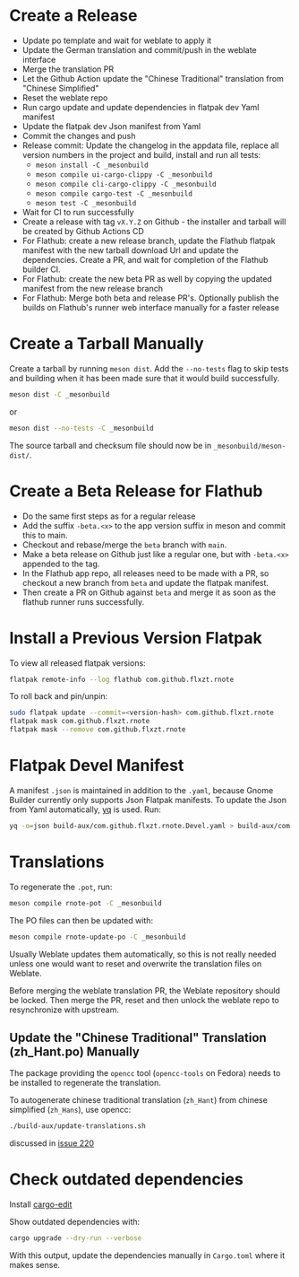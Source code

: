 # Create a Release

- Update po template and wait for weblate to apply it
- Update the German translation and commit/push in the weblate interface
- Merge the translation PR
- Let the Github Action update the "Chinese Traditional" translation from "Chinese Simplified"
- Reset the weblate repo
- Run cargo update and update dependencies in flatpak dev Yaml manifest
- Update the flatpak dev Json manifest from Yaml
- Commit the changes and push
- Release commit: Update the changelog in the appdata file, replace all version numbers in the project and build,
    install and run all tests:
    - `meson install -C _mesonbuild`
    - `meson compile ui-cargo-clippy -C _mesonbuild`
    - `meson compile cli-cargo-clippy -C _mesonbuild`
    - `meson compile cargo-test -C _mesonbuild`
    - `meson test -C _mesonbuild`
- Wait for CI to run successfully
- Create a release with tag `vX.Y.Z` on Github - the installer and tarball will be created by Github Actions CD
- For Flathub: create a new release branch, update the Flathub flatpak manifest with the new tarball download Url and
    update the dependencies. Create a PR, and wait for completion of the Flathub builder CI.
- For Flathub: create the new beta PR as well by copying the updated manifest from the new release branch
- For Flathub: Merge both beta and release PR's. Optionally publish the builds on Flathub's runner web interface
    manually for a faster release

# Create a Tarball Manually

Create a tarball by running `meson dist`. Add the `--no-tests` flag to skip tests and building when it has been made
sure that it would build successfully.

```bash
meson dist -C _mesonbuild
```

or

```bash
meson dist --no-tests -C _mesonbuild
```

The source tarball and checksum file should now be in `_mesonbuild/meson-dist/`.

# Create a Beta Release for Flathub
- Do the same first steps as for a regular release
- Add the suffix `-beta.<x>` to the app version suffix in meson and commit this to main.
- Checkout and rebase/merge the `beta` branch with `main`.
- Make a beta release on Github just like a regular one, but with `-beta.<x>` appended to the tag.
- In the Flathub app repo, all releases need to be made with a PR, so checkout a new branch from `beta` and update the
    flatpak manifest.
- Then create a PR on Github against `beta` and merge it as soon as the flathub runner runs successfully.

# Install a Previous Version Flatpak

To view all released flatpak versions:

```bash
flatpak remote-info --log flathub com.github.flxzt.rnote
```

To roll back and pin/unpin:

```bash
sudo flatpak update --commit=<version-hash> com.github.flxzt.rnote 
flatpak mask com.github.flxzt.rnote
flatpak mask --remove com.github.flxzt.rnote
```

# Flatpak Devel Manifest

A manifest `.json` is maintained in addition to the `.yaml`, because Gnome Builder currently only supports Json Flatpak
manifests. To update the Json from Yaml automatically, [yq](https://github.com/mikefarah/yq) is used. Run:

```bash
yq -o=json build-aux/com.github.flxzt.rnote.Devel.yaml > build-aux/com.github.flxzt.rnote.Devel.json
```

# Translations

To regenerate the `.pot`, run:

```bash
meson compile rnote-pot -C _mesonbuild
```

The PO files can then be updated with:

```bash
meson compile rnote-update-po -C _mesonbuild
```

Usually Weblate updates them automatically, so this is not really needed unless one would want to reset and overwrite
the translation files on Weblate.

Before merging the weblate translation PR, the Weblate repository should be locked. Then merge the PR, reset and then
unlock the weblate repo to resynchronize with upstream.

## Update the "Chinese Traditional" Translation (zh_Hant.po) Manually

The package providing the `opencc` tool (`opencc-tools` on Fedora) needs to be installed to regenerate the translation.

To autogenerate chinese traditional translation (`zh_Hant`) from chinese simplified (`zh_Hans`), use opencc:

```bash
./build-aux/update-translations.sh
```

discussed in [issue 220](https://github.com/flxzt/rnote/issues/220)

# Check outdated dependencies

Install [cargo-edit](https://github.com/killercup/cargo-edit)

Show outdated dependencies with:

```bash
cargo upgrade --dry-run --verbose
```

With this output, update the dependencies manually in `Cargo.toml` where it makes sense.
